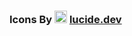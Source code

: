 <!-- markdownlint-disable first-line-h1 no-inline-html-->

### Icons By <img src="https://lucide.dev/logo.dark.svg" width="20" alt="" /> [lucide.dev](https://lucide.dev/)
